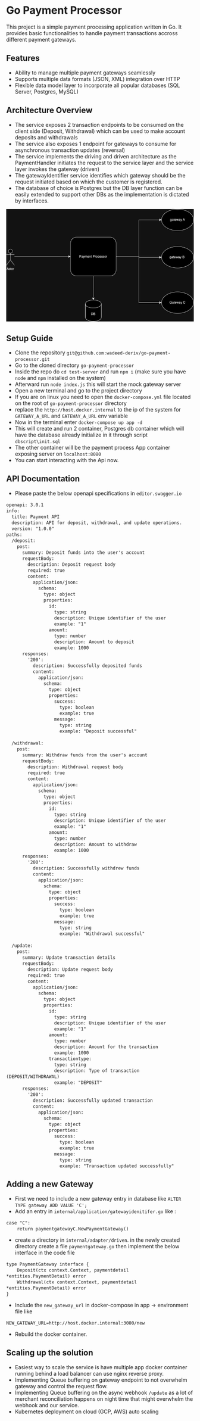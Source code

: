 # Go Payment Processor

This project is a simple payment processing application written in Go. It provides basic functionalities to handle payment transactions accross different payment gateways.

## Features

- Ability to manage multiple payment gateways seamlessly
- Supports multiple data formats (JSON, XML) integration over HTTP
- Flexible data model layer to incorporate all popular databases (SQL Server, Postgres, MySQL)

## Architecture Overview

- The service exposes 2 transaction endpoints to be consumed on the client side (Deposit, Withdrawal) which can be used to make account deposits and withdrawals
- The service also exposes 1 endpoint for gateways to consume for asynchronous transaction updates (reversal)
- The service implements the driving and driven architecture as the PaymentHandler initiates the request to the service layer and the service layer invokes the gateway (driven)
- The gatewayIdentifier service identifies which gateway should be the request initiated based on which the customer is registered.
- The database of choice is Postgres but the DB layer function can be easily extended to support other DBs as the implementation is dictated by interfaces.

![Architecture Overview](architecture.jpg)

## Setup Guide

- Clone the repository `git@github.com:wadeed-deriv/go-payment-processor.git`
- Go to the cloned directory `go-payment-processor`
- Inside the repo do `cd test-server` and run `npm i` (make sure you have `node` and `npm` installed on the system)
- Afterward run `node index.js` this will start the mock gateway server 
- Open a new terminal and go to the project directory 
- If you are on linux you need to open the `docker-compose.yml` file located on the root of `go-payment-processor` directory
- replace the `http://host.docker.internal` to the ip of the system for `GATEWAY_A_URL` and `GATEWAY_A_URL` env variable
- Now in the terminal enter `docker-compose up app -d`
- This will create and run 2 container, Postgres db container which will have the database already initialize in it through script `dbscript\init.sql`
- The other container will be the payment process App container exposing server on `localhost:8080`
- You can start interacting with the Api now. 

## API Documentation

- Please paste the below openapi specifications in `editor.swagger.io` 
```
openapi: 3.0.1
info:
  title: Payment API
  description: API for deposit, withdrawal, and update operations.
  version: "1.0.0"
paths:
  /deposit:
    post:
      summary: Deposit funds into the user's account
      requestBody:
        description: Deposit request body
        required: true
        content:
          application/json:
            schema:
              type: object
              properties:
                id:
                  type: string
                  description: Unique identifier of the user
                  example: "1"
                amount:
                  type: number
                  description: Amount to deposit
                  example: 1000
      responses:
        '200':
          description: Successfully deposited funds
          content:
            application/json:
              schema:
                type: object
                properties:
                  success:
                    type: boolean
                    example: true
                  message:
                    type: string
                    example: "Deposit successful"

  /withdrawal:
    post:
      summary: Withdraw funds from the user's account
      requestBody:
        description: Withdrawal request body
        required: true
        content:
          application/json:
            schema:
              type: object
              properties:
                id:
                  type: string
                  description: Unique identifier of the user
                  example: "1"
                amount:
                  type: number
                  description: Amount to withdraw
                  example: 1000
      responses:
        '200':
          description: Successfully withdrew funds
          content:
            application/json:
              schema:
                type: object
                properties:
                  success:
                    type: boolean
                    example: true
                  message:
                    type: string
                    example: "Withdrawal successful"

  /update:
    post:
      summary: Update transaction details
      requestBody:
        description: Update request body
        required: true
        content:
          application/json:
            schema:
              type: object
              properties:
                id:
                  type: string
                  description: Unique identifier of the user
                  example: "1"
                amount:
                  type: number
                  description: Amount for the transaction
                  example: 1000
                transactiontype:
                  type: string
                  description: Type of transaction (DEPOSIT/WITHDRAWAL)
                  example: "DEPOSIT"
      responses:
        '200':
          description: Successfully updated transaction
          content:
            application/json:
              schema:
                type: object
                properties:
                  success:
                    type: boolean
                    example: true
                  message:
                    type: string
                    example: "Transaction updated successfully"
```

## Adding a new Gateway 

- First we need to include a new gateway entry in database like `ALTER TYPE gateway ADD VALUE 'C';`
- Add an entry in `internal/application/gatewayidenitifer.go` like :
```
case "C":
	return paymentgatewayC.NewPaymentGateway()
```
- create a directory in `internal/adapter/driven`. in the newly created directory create a file `paymentgateway.go` then implement the below interface in the code file 
```
type PaymentGateway interface {
	Deposit(ctx context.Context, paymentdetail *entities.PaymentDetail) error
	Withdrawal(ctx context.Context, paymentdetail *entities.PaymentDetail) error
}
```
- Include the `new_gateway_url` in docker-compose in app -> environment file like 
```
NEW_GATEWAY_URL=http://host.docker.internal:3000/new
```
- Rebuild the docker container. 


## Scaling up the solution

- Easiest way to scale the service is have multiple app docker container running behind a load balancer can use nginx reverse proxy.
- Implementing Queue buffering on gateway endpoint to not overwhelm gateway and control the request flow.
- Implementing Queue buffering on the async webhook `/update` as a lot of merchant reconciliation happens on night time that might overwhelm the webhook and our service.
- Kubernetes deployment on cloud (GCP, AWS) auto scaling 